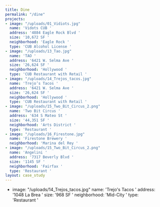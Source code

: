 ```yaml
---
title: Dine
permalink: "/dine"
projects:
- image: "/uploads/01_Vidiots.jpg"
  name: 'Vidots CUB '
  address: '4884 Eagle Rock Blvd '
  size: '10,672 SF '
  neighborhood: 'Eagle Rock '
  type: 'CUB Alcohol License '
- image: "/uploads/13_Tao.jpg"
  name: 'TAO '
  address: '6421 W. Selma Ave '
  size: '26,624 SF '
  neighborhood: 'Hollywood '
  type: 'CUB Restaurant with Retail '
- image: "/uploads/14_Trejos_tacos.jpg"
  name: 'Trejo’s Tacos '
  address: '6421 W. Selma Ave '
  size: '26,624 SF '
  neighborhood: 'Hollywood '
  type: 'CUB Restaurant with Retail '
- image: "/uploads/15_Two_Bit_Circus_2.png"
  name: 'Two Bit Circus '
  address: '634 S Mateo St '
  size: '44,351 SF '
  neighborhood: 'Arts District '
  type: 'Restaurant '
- image: "/uploads/16_Firestone.jpg"
  name: 'Firestone Brewery '
  neighborhood: 'Marina del Rey '
- image: "/uploads/15_Two_Bit_Circus_2.png"
  name: 'Angelini '
  address: '7317 Beverly Blvd '
  size: '1145 SF '
  neighborhood: 'Fairfax '
  type: 'Restaurant '
layout: case_study
---
```



- image: "/uploads/14_Trejos_tacos.jpg"
  name: 'Trejo's Tacos '
  address: '1048 La Brea '
  size: '968 SF '
  neighborhood: 'Mid-City '
  type: 'Restaurant '
